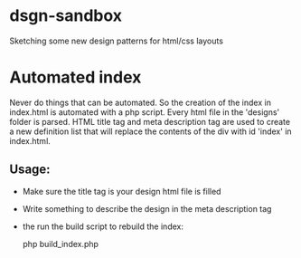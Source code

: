 # dsgn-sandbox
Sketching some new design patterns for html/css layouts

# Automated index
Never do things that can be automated. So the creation of the index in index.html is automated with a php script.
Every html file in the 'designs' folder is parsed. HTML title tag and meta description tag are used to create a new definition list that will replace the contents of the div with id 'index' in index.html.

## Usage:

- Make sure the title tag is your design html file is filled
- Write something to describe the design in the meta description tag
- the run the build script to rebuild the index:

    php build_index.php
